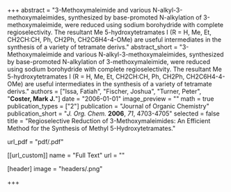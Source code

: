 +++
abstract = "3-Methoxymaleimide and various N-alkyl-3-methoxymaleimides, synthesized by base-promoted N-alkylation of 3-methoxymaleimide, were reduced using sodium borohydride with complete regioselectivity.  The resultant Me 5-hydroxytetramates I (R = H, Me, Et, CH2CH:CH, Ph, CH2Ph, CH2C6H4-4-OMe) are useful intermediates in the synthesis of a variety of tetramate derivs."
abstract_short = "3-Methoxymaleimide and various N-alkyl-3-methoxymaleimides, synthesized by base-promoted N-alkylation of 3-methoxymaleimide, were reduced using sodium borohydride with complete regioselectivity.  The resultant Me 5-hydroxytetramates I (R = H, Me, Et, CH2CH:CH, Ph, CH2Ph, CH2C6H4-4-OMe) are useful intermediates in the synthesis of a variety of tetramate derivs."
authors = ["Issa, Fatiah", "Fischer, Joshua", "Turner, Peter", "**Coster, Mark J.**"]
date = "2006-01-01"
image_preview = ""
math = true
publication_types = ["2"]
publication = "Journal of Organic Chemistry"
publication_short = "_J. Org. Chem._ **2006**, _71_, 4703-4705"
selected = false
title = "Regioselective Reduction of 3-Methoxymaleimides: An Efficient Method for the Synthesis of Methyl 5-Hydroxytetramates."

url_pdf = "pdf/.pdf"

[[url_custom]]
  name = "Full Text"
  url = ""

[header]
image = "headers/.png"


+++
